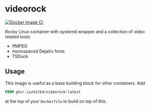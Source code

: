 # videorock
[![Docker Image CI](https://github.com/m1tk4/videorock/actions/workflows/docker-image.yml/badge.svg)](https://github.com/m1tk4/videorock/actions/workflows/docker-image.yml)

Rocky Linux container with systemd wrapper and a collection of video related tools:

- ffMPEG
- monospaced DejaVu fonts
- TSDuck

## Usage

This image is useful as a base building block for other containers. Add

```dockerfile
FROM ghcr.io/m1tk4/videorock:latest
```

at the top of your `Dockerfile` to build on top of this.
